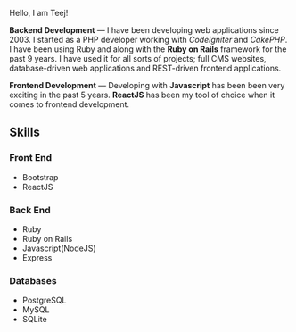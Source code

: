 Hello, I am Teej!

**Backend Development** — I have been developing web applications since 2003. I started as a PHP developer working with _CodeIgniter_ and _CakePHP_. I have been using Ruby and along with the **Ruby on Rails** framework for the past 9 years. I have used it for all sorts of projects; full CMS websites, database-driven web applications and REST-driven frontend applications.

**Frontend Development** — Developing with **Javascript** has been been very exciting in the past 5 years. **ReactJS** has been my tool of choice when it comes to frontend development.

## Skills

### Front End

- Bootstrap
- ReactJS

### Back End

- Ruby
- Ruby on Rails
- Javascript(NodeJS)
- Express

### Databases

- PostgreSQL
- MySQL
- SQLite
